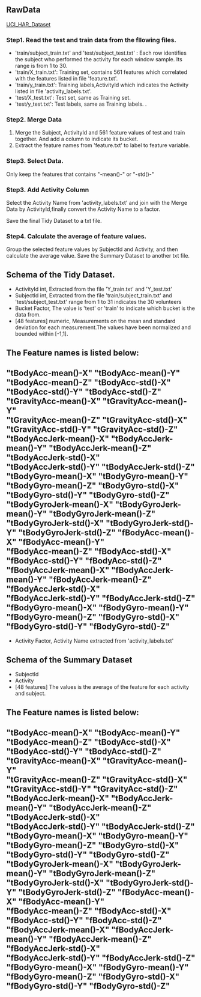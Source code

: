 ## RawData
[UCI_HAR_Dataset](https://d396qusza40orc.cloudfront.net/getdata%2Fprojectfiles%2FUCI%20HAR%20Dataset.zip)

### Step1. Read the test and train data from the fllowing files. 
- 'train/subject_train.txt' and 'test/subject_test.txt' : Each row identifies the subject who performed the activity for each window sample. Its range is from 1 to 30. 
- 'train/X_train.txt': Training set, contains 561 features which correlated with the features listed in file 'feature.txt'.
- 'train/y_train.txt': Training labels,ActivityId which indicates the Activity listed in file 'activity_labels.txt'.
- 'test/X_test.txt': Test set, same as Training set. 
- 'test/y_test.txt': Test labels, same as Training labels. .

### Step2. Merge Data
1. Merge the Subject, ActivityId and 561 feature values of test and train together. And add a column to indicate its bucket. 
2. Extract the feature names from 'feature.txt' to label to feature variable. 

### Step3. Select Data.
Only keep the features that contains "-mean()-" or "-std()-"

### Step3. Add Activity Column
Select the Activity Name from 'activity_labels.txt' and join with the Merge Data by ActivityId,finally convert the Activity Name to a factor. 

Save the final Tidy Dataset to a txt file. 

### Step4. Calculate the average of feature values.
Group the selected feature values by SubjectId and Activity, and then calculate the average value. 
Save the Summary Dataset to another txt file. 

## Schema of the Tidy Dataset. 
* ActivityId  int,  Extracted from the file 'Y_train.txt' and 'Y_test.txt'
* SubjectId   int,  Extracted from the file 'train/subject_train.txt' and 'test/subject_test.txt' range from 1 to 31 indicates the 30 volunteers
* Bucket      Factor, The value is 'test' or 'train' to indicate which bucket is the data from. 
* [48 features] numeric, Measurements on the mean and standard deviation for each measurement.The values have been normalized and bounded within [-1,1].

The Feature names is listed below:
-------------------------------------------------------------------------------------------------
 "tBodyAcc-mean()-X"      "tBodyAcc-mean()-Y"      "tBodyAcc-mean()-Z"      "tBodyAcc-std()-X"      
 "tBodyAcc-std()-Y"       "tBodyAcc-std()-Z"       "tGravityAcc-mean()-X"   "tGravityAcc-mean()-Y"  
 "tGravityAcc-mean()-Z"   "tGravityAcc-std()-X"    "tGravityAcc-std()-Y"    "tGravityAcc-std()-Z"   
"tBodyAccJerk-mean()-X"  "tBodyAccJerk-mean()-Y"  "tBodyAccJerk-mean()-Z"  "tBodyAccJerk-std()-X"  
"tBodyAccJerk-std()-Y"   "tBodyAccJerk-std()-Z"   "tBodyGyro-mean()-X"     "tBodyGyro-mean()-Y"    
"tBodyGyro-mean()-Z"     "tBodyGyro-std()-X"      "tBodyGyro-std()-Y"      "tBodyGyro-std()-Z"     
"tBodyGyroJerk-mean()-X" "tBodyGyroJerk-mean()-Y" "tBodyGyroJerk-mean()-Z" "tBodyGyroJerk-std()-X" 
"tBodyGyroJerk-std()-Y"  "tBodyGyroJerk-std()-Z"  "fBodyAcc-mean()-X"      "fBodyAcc-mean()-Y"     
"fBodyAcc-mean()-Z"      "fBodyAcc-std()-X"       "fBodyAcc-std()-Y"       "fBodyAcc-std()-Z"      
"fBodyAccJerk-mean()-X"  "fBodyAccJerk-mean()-Y"  "fBodyAccJerk-mean()-Z"  "fBodyAccJerk-std()-X"  
"fBodyAccJerk-std()-Y"   "fBodyAccJerk-std()-Z"   "fBodyGyro-mean()-X"     "fBodyGyro-mean()-Y"    
"fBodyGyro-mean()-Z"     "fBodyGyro-std()-X"      "fBodyGyro-std()-Y"      "fBodyGyro-std()-Z" 
-------------------------------------------------------------------------------------------------
* Activity     Factor, Activity Name extracted from 'activity_labels.txt'

## Schema of the Summary Dataset
* SubjectId     
* Activity
* [48 features] The values is the average of the feature for each activity and subject. 

The Feature names is listed below:
-------------------------------------------------------------------------------------------------
 "tBodyAcc-mean()-X"      "tBodyAcc-mean()-Y"      "tBodyAcc-mean()-Z"      "tBodyAcc-std()-X"      
 "tBodyAcc-std()-Y"       "tBodyAcc-std()-Z"       "tGravityAcc-mean()-X"   "tGravityAcc-mean()-Y"  
 "tGravityAcc-mean()-Z"   "tGravityAcc-std()-X"    "tGravityAcc-std()-Y"    "tGravityAcc-std()-Z"   
"tBodyAccJerk-mean()-X"  "tBodyAccJerk-mean()-Y"  "tBodyAccJerk-mean()-Z"  "tBodyAccJerk-std()-X"  
"tBodyAccJerk-std()-Y"   "tBodyAccJerk-std()-Z"   "tBodyGyro-mean()-X"     "tBodyGyro-mean()-Y"    
"tBodyGyro-mean()-Z"     "tBodyGyro-std()-X"      "tBodyGyro-std()-Y"      "tBodyGyro-std()-Z"     
"tBodyGyroJerk-mean()-X" "tBodyGyroJerk-mean()-Y" "tBodyGyroJerk-mean()-Z" "tBodyGyroJerk-std()-X" 
"tBodyGyroJerk-std()-Y"  "tBodyGyroJerk-std()-Z"  "fBodyAcc-mean()-X"      "fBodyAcc-mean()-Y"     
"fBodyAcc-mean()-Z"      "fBodyAcc-std()-X"       "fBodyAcc-std()-Y"       "fBodyAcc-std()-Z"      
"fBodyAccJerk-mean()-X"  "fBodyAccJerk-mean()-Y"  "fBodyAccJerk-mean()-Z"  "fBodyAccJerk-std()-X"  
"fBodyAccJerk-std()-Y"   "fBodyAccJerk-std()-Z"   "fBodyGyro-mean()-X"     "fBodyGyro-mean()-Y"    
"fBodyGyro-mean()-Z"     "fBodyGyro-std()-X"      "fBodyGyro-std()-Y"      "fBodyGyro-std()-Z" 
-------------------------------------------------------------------------------------------------


